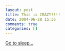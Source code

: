 ```yaml
---
layout: post
title: This is CRAZY!!!!
date: 2004-06-28 15:36
comments: true
categories: []
---
```

<a href="http://story.news.yahoo.com/news?tmpl=story2&u=/040625/photos_od_afp/040625194124_2ora1p1y_photo0&e=7">Go to sleep...</a>
